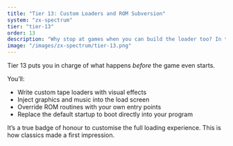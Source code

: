 ```yaml
---
title: "Tier 13: Custom Loaders and ROM Subversion"
system: "zx-spectrum"
tier: "tier-13"
order: 13
description: "Why stop at games when you can build the loader too? In this tier, you’ll hook or override ROM routines, build your own splash screens, and control the load process."
image: "/images/zx-spectrum/tier-13.png"
---
```


Tier 13 puts you in charge of what happens *before* the game even starts.

You’ll:
- Write custom tape loaders with visual effects
- Inject graphics and music into the load screen
- Override ROM routines with your own entry points
- Replace the default startup to boot directly into your program

It’s a true badge of honour to customise the full loading experience. This is how classics made a first impression.

